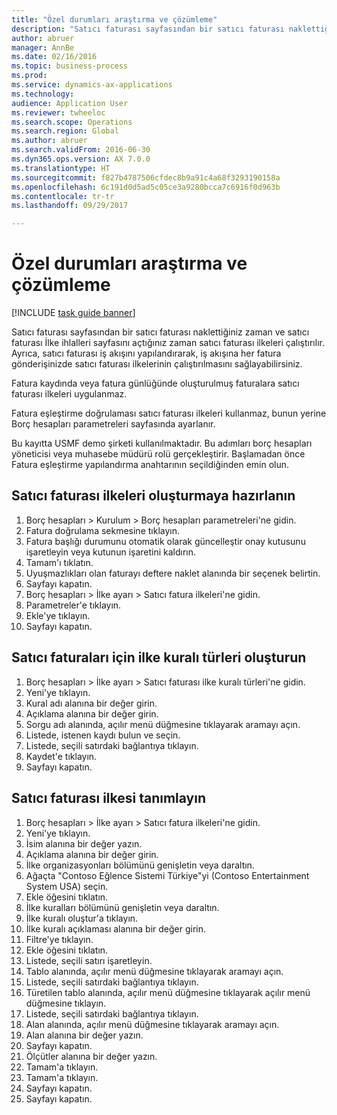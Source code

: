 ```yaml
--- 
title: "Özel durumları araştırma ve çözümleme"
description: "Satıcı faturası sayfasından bir satıcı faturası naklettiğiniz zaman ve satıcı faturası İlke ihlalleri sayfasını açtığınız zaman satıcı faturası ilkeleri çalıştırılır."
author: abruer
manager: AnnBe
ms.date: 02/16/2016
ms.topic: business-process
ms.prod: 
ms.service: dynamics-ax-applications
ms.technology: 
audience: Application User
ms.reviewer: twheeloc
ms.search.scope: Operations
ms.search.region: Global
ms.author: abruer
ms.search.validFrom: 2016-06-30
ms.dyn365.ops.version: AX 7.0.0
ms.translationtype: HT
ms.sourcegitcommit: f827b4787506cfdec8b9a91c4a68f3293190158a
ms.openlocfilehash: 6c191d0d5ad5c05ce3a9280bcca7c6916f0d963b
ms.contentlocale: tr-tr
ms.lasthandoff: 09/29/2017

---
```

# <a name="research-or-resolve-exceptions"></a>Özel durumları araştırma ve çözümleme

[!INCLUDE [task guide banner](../../includes/task-guide-banner.md)]

Satıcı faturası sayfasından bir satıcı faturası naklettiğiniz zaman ve satıcı faturası İlke ihlalleri sayfasını açtığınız zaman satıcı faturası ilkeleri çalıştırılır. Ayrıca, satıcı faturası iş akışını yapılandırarak, iş akışına her fatura gönderişinizde satıcı faturası ilkelerinin çalıştırılmasını sağlayabilirsiniz. 

Fatura kaydında veya fatura günlüğünde oluşturulmuş faturalara satıcı faturası ilkeleri uygulanmaz. 

Fatura eşleştirme doğrulaması satıcı faturası ilkeleri kullanmaz, bunun yerine Borç hesapları parametreleri sayfasında ayarlanır.

Bu kayıtta USMF demo şirketi kullanılmaktadır. Bu adımları borç hesapları yöneticisi veya muhasebe müdürü rolü gerçekleştirir. Başlamadan önce Fatura eşleştirme yapılandırma anahtarının seçildiğinden emin olun.


## <a name="prepare-to-create-vendor-invoice-policies"></a>Satıcı faturası ilkeleri oluşturmaya hazırlanın
1. Borç hesapları > Kurulum > Borç hesapları parametreleri'ne gidin.
2. Fatura doğrulama sekmesine tıklayın.
3. Fatura başlığı durumunu otomatik olarak güncelleştir onay kutusunu işaretleyin veya kutunun işaretini kaldırın.
4. Tamam'ı tıklatın.
5. Uyuşmazlıkları olan faturayı deftere naklet alanında bir seçenek belirtin.
6. Sayfayı kapatın.
7. Borç hesapları > İlke ayarı > Satıcı fatura ilkeleri'ne gidin.
8. Parametreler'e tıklayın.
9. Ekle'ye tıklayın.
10. Sayfayı kapatın.

## <a name="create-policy-rule-types-for-vendor-invoices"></a>Satıcı faturaları için ilke kuralı türleri oluşturun
1. Borç hesapları > İlke ayarı > Satıcı faturası ilke kuralı türleri'ne gidin.
2. Yeni'ye tıklayın.
3. Kural adı alanına bir değer girin.
4. Açıklama alanına bir değer girin.
5. Sorgu adı alanında, açılır menü düğmesine tıklayarak aramayı açın.
6. Listede, istenen kaydı bulun ve seçin.
7. Listede, seçili satırdaki bağlantıya tıklayın.
8. Kaydet'e tıklayın.
9. Sayfayı kapatın.

## <a name="define-a-vendor-invoice-policy"></a>Satıcı faturası ilkesi tanımlayın
1. Borç hesapları > İlke ayarı > Satıcı fatura ilkeleri'ne gidin.
2. Yeni'ye tıklayın.
3. İsim alanına bir değer yazın.
4. Açıklama alanına bir değer girin.
5. İlke organizasyonları bölümünü genişletin veya daraltın.
6. Ağaçta "Contoso Eğlence Sistemi Türkiye"yi (Contoso Entertainment System USA) seçin.
7. Ekle öğesini tıklatın.
8. İlke kuralları bölümünü genişletin veya daraltın.
9. İlke kuralı oluştur'a tıklayın.
10. İlke kuralı açıklaması alanına bir değer girin.
11. Filtre'ye tıklayın.
12. Ekle öğesini tıklatın.
13. Listede, seçili satırı işaretleyin.
14. Tablo alanında, açılır menü düğmesine tıklayarak aramayı açın.
15. Listede, seçili satırdaki bağlantıya tıklayın.
16. Türetilen tablo alanında, açılır menü düğmesine tıklayarak açılır menü düğmesine tıklayın.
17. Listede, seçili satırdaki bağlantıya tıklayın.
18. Alan alanında, açılır menü düğmesine tıklayarak aramayı açın.
19. Alan alanına bir değer yazın.
20. Sayfayı kapatın.
21. Ölçütler alanına bir değer yazın.
22. Tamam'a tıklayın.
23. Tamam'a tıklayın.
24. Sayfayı kapatın.
25. Sayfayı kapatın.


